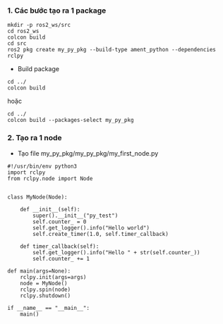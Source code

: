 ### 1. Các bước tạo ra 1 package
```
mkdir -p ros2_ws/src
cd ros2_ws
colcon build
cd src
ros2 pkg create my_py_pkg --build-type ament_python --dependencies rclpy
```
- Build package 
```
cd ../
colcon build
```
hoặc
```
cd ../
colcon build --packages-select my_py_pkg
```

### 2. Tạo ra 1 node
- Tạo file my_py_pkg/my_py_pkg/my_first_node.py 
```
#!/usr/bin/env python3
import rclpy
from rclpy.node import Node


class MyNode(Node):

    def __init__(self):
        super().__init__("py_test")
        self.counter_ = 0
        self.get_logger().info("Hello world")
        self.create_timer(1.0, self.timer_callback)

    def timer_callback(self):
        self.get_logger().info("Hello " + str(self.counter_))
        self.counter_ += 1

def main(args=None):
    rclpy.init(args=args)
    node = MyNode()
    rclpy.spin(node)
    rclpy.shutdown()

if __name__ == "__main__":
    main()
```
